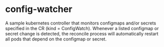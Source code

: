 # config-watcher
A sample kubernetes controller that monitors configmaps and/or secrets specified in the CR (kind = ConfigWatch). Whenever a listed configmap or secret change is detected, the reconcile process will automatically restart all pods that depend on the configmap or secret.
